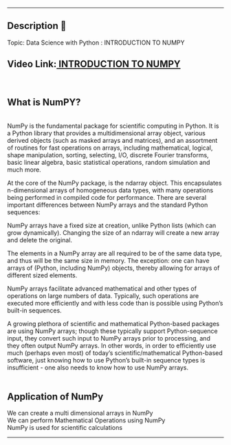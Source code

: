 <hr>

## Description 📜

Topic: Data Science with Python : INTRODUCTION TO  NUMPY<Br>
 
<h2>  Video Link:<a href ="https://drive.google.com/file/d/1T4sMIwsXHV50xifCZBXf9ABZxMvQP-zZ/view?usp=sharing" > INTRODUCTION TO NUMPY<a></h2><br>
<h2>What is NumPY?</h2><br>
NumPy is the fundamental package for scientific computing in Python. It is a Python library that provides a multidimensional array object, various derived objects (such as masked arrays and matrices), and an assortment of routines for fast operations on arrays, including mathematical, logical, shape manipulation, sorting, selecting, I/O, discrete Fourier transforms, basic linear algebra, basic statistical operations, random simulation and much more.

At the core of the NumPy package, is the ndarray object. This encapsulates n-dimensional arrays of homogeneous data types, with many operations being performed in compiled code for performance. There are several important differences between NumPy arrays and the standard Python sequences:

NumPy arrays have a fixed size at creation, unlike Python lists (which can grow dynamically). Changing the size of an ndarray will create a new array and delete the original.

The elements in a NumPy array are all required to be of the same data type, and thus will be the same size in memory. The exception: one can have arrays of (Python, including NumPy) objects, thereby allowing for arrays of different sized elements.

NumPy arrays facilitate advanced mathematical and other types of operations on large numbers of data. Typically, such operations are executed more efficiently and with less code than is possible using Python’s built-in sequences.

A growing plethora of scientific and mathematical Python-based packages are using NumPy arrays; though these typically support Python-sequence input, they convert such input to NumPy arrays prior to processing, and they often output NumPy arrays. In other words, in order to efficiently use much (perhaps even most) of today’s scientific/mathematical Python-based software, just knowing how to use Python’s built-in sequence types is insufficient - one also needs to know how to use NumPy arrays.<br>
<br>
<h2>Application of NumPy</h2>
We can create a multi dimensional arrays in NumPy<br>
We can perform Mathematical Operations using NumPy <br>
NumPy is used for scientific calculations

<br>




<!----Please delete options that are not relevant.----->



<hr>


